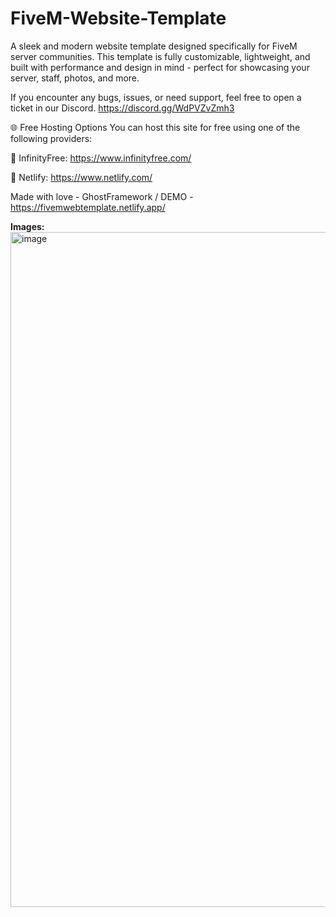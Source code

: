 # FiveM-Website-Template
A sleek and modern website template designed specifically for FiveM server communities. This template is fully customizable, lightweight, and built with performance and design in mind - perfect for showcasing your server, staff, photos, and more.

If you encounter any bugs, issues, or need support, feel free to open a ticket in our Discord. https://discord.gg/WdPVZvZmh3

🌐 Free Hosting Options You can host this site for free using one of the following providers:

🔗 InfinityFree: https://www.infinityfree.com/

🔗 Netlify: https://www.netlify.com/

Made with love - GhostFramework / DEMO - https://fivemwebtemplate.netlify.app/

**Images:**
<img width="1920" height="1080" alt="image" src="https://github.com/user-attachments/assets/8bf34b8c-4de9-4a7f-b6c7-9894291ffcc2" />

